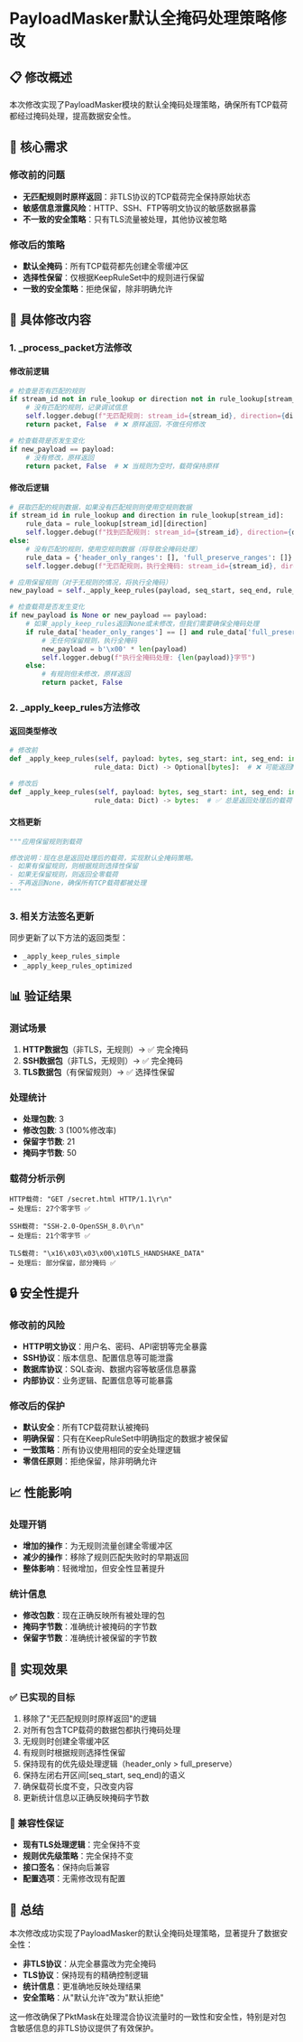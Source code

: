 # PayloadMasker默认全掩码处理策略修改

## 📋 修改概述

本次修改实现了PayloadMasker模块的默认全掩码处理策略，确保所有TCP载荷都经过掩码处理，提高数据安全性。

## 🎯 核心需求

### 修改前的问题
- **无匹配规则时原样返回**：非TLS协议的TCP载荷完全保持原始状态
- **敏感信息泄露风险**：HTTP、SSH、FTP等明文协议的敏感数据暴露
- **不一致的安全策略**：只有TLS流量被处理，其他协议被忽略

### 修改后的策略
- **默认全掩码**：所有TCP载荷都先创建全零缓冲区
- **选择性保留**：仅根据KeepRuleSet中的规则进行保留
- **一致的安全策略**：拒绝保留，除非明确允许

## 🔧 具体修改内容

### 1. _process_packet方法修改

#### 修改前逻辑
```python
# 检查是否有匹配的规则
if stream_id not in rule_lookup or direction not in rule_lookup[stream_id]:
    # 没有匹配的规则，记录调试信息
    self.logger.debug(f"无匹配规则: stream_id={stream_id}, direction={direction}")
    return packet, False  # ❌ 原样返回，不做任何修改

# 检查载荷是否发生变化
if new_payload == payload:
    # 没有修改，原样返回
    return packet, False  # ❌ 当规则为空时，载荷保持原样
```

#### 修改后逻辑
```python
# 获取匹配的规则数据，如果没有匹配规则则使用空规则数据
if stream_id in rule_lookup and direction in rule_lookup[stream_id]:
    rule_data = rule_lookup[stream_id][direction]
    self.logger.debug(f"找到匹配规则: stream_id={stream_id}, direction={direction}")
else:
    # 没有匹配的规则，使用空规则数据（将导致全掩码处理）
    rule_data = {'header_only_ranges': [], 'full_preserve_ranges': []}
    self.logger.debug(f"无匹配规则，执行全掩码: stream_id={stream_id}, direction={direction}")

# 应用保留规则（对于无规则的情况，将执行全掩码）
new_payload = self._apply_keep_rules(payload, seq_start, seq_end, rule_data)

# 检查载荷是否发生变化
if new_payload is None or new_payload == payload:
    # 如果_apply_keep_rules返回None或未修改，但我们需要确保全掩码处理
    if rule_data['header_only_ranges'] == [] and rule_data['full_preserve_ranges'] == []:
        # 无任何保留规则，执行全掩码
        new_payload = b'\x00' * len(payload)
        self.logger.debug(f"执行全掩码处理: {len(payload)}字节")
    else:
        # 有规则但未修改，原样返回
        return packet, False
```

### 2. _apply_keep_rules方法修改

#### 返回类型修改
```python
# 修改前
def _apply_keep_rules(self, payload: bytes, seg_start: int, seg_end: int,
                     rule_data: Dict) -> Optional[bytes]:  # ❌ 可能返回None

# 修改后  
def _apply_keep_rules(self, payload: bytes, seg_start: int, seg_end: int,
                     rule_data: Dict) -> bytes:  # ✅ 总是返回处理后的载荷
```

#### 文档更新
```python
"""应用保留规则到载荷

修改说明：现在总是返回处理后的载荷，实现默认全掩码策略。
- 如果有保留规则，则根据规则选择性保留
- 如果无保留规则，则返回全零载荷
- 不再返回None，确保所有TCP载荷都被处理
"""
```

### 3. 相关方法签名更新

同步更新了以下方法的返回类型：
- `_apply_keep_rules_simple` 
- `_apply_keep_rules_optimized`

## 📊 验证结果

### 测试场景
1. **HTTP数据包**（非TLS，无规则）→ ✅ 完全掩码
2. **SSH数据包**（非TLS，无规则）→ ✅ 完全掩码  
3. **TLS数据包**（有保留规则）→ ✅ 选择性保留

### 处理统计
- **处理包数**: 3
- **修改包数**: 3 (100%修改率)
- **保留字节数**: 21
- **掩码字节数**: 50

### 载荷分析示例
```
HTTP载荷: "GET /secret.html HTTP/1.1\r\n" 
→ 处理后: 27个零字节 ✅

SSH载荷: "SSH-2.0-OpenSSH_8.0\r\n"
→ 处理后: 21个零字节 ✅

TLS载荷: "\x16\x03\x03\x00\x10TLS_HANDSHAKE_DATA"
→ 处理后: 部分保留，部分掩码 ✅
```

## 🔒 安全性提升

### 修改前的风险
- **HTTP明文协议**：用户名、密码、API密钥等完全暴露
- **SSH协议**：版本信息、配置信息等可能泄露
- **数据库协议**：SQL查询、数据内容等敏感信息暴露
- **内部协议**：业务逻辑、配置信息等可能暴露

### 修改后的保护
- **默认安全**：所有TCP载荷默认被掩码
- **明确保留**：只有在KeepRuleSet中明确指定的数据才被保留
- **一致策略**：所有协议使用相同的安全处理逻辑
- **零信任原则**：拒绝保留，除非明确允许

## 📈 性能影响

### 处理开销
- **增加的操作**：为无规则流量创建全零缓冲区
- **减少的操作**：移除了规则匹配失败时的早期返回
- **整体影响**：轻微增加，但安全性显著提升

### 统计信息
- **修改包数**：现在正确反映所有被处理的包
- **掩码字节数**：准确统计被掩码的字节数
- **保留字节数**：准确统计被保留的字节数

## 🎯 实现效果

### ✅ 已实现的目标
1. 移除了"无匹配规则时原样返回"的逻辑
2. 对所有包含TCP载荷的数据包都执行掩码处理
3. 无规则时创建全零缓冲区
4. 有规则时根据规则选择性保留
5. 保持现有的优先级处理逻辑（header_only > full_preserve）
6. 保持左闭右开区间[seq_start, seq_end)的语义
7. 确保载荷长度不变，只改变内容
8. 更新统计信息以正确反映掩码字节数

### 🔄 兼容性保证
- **现有TLS处理逻辑**：完全保持不变
- **规则优先级策略**：完全保持不变
- **接口签名**：保持向后兼容
- **配置选项**：无需修改现有配置

## 📝 总结

本次修改成功实现了PayloadMasker的默认全掩码处理策略，显著提升了数据安全性：

- **非TLS协议**：从完全暴露改为完全掩码
- **TLS协议**：保持现有的精确控制逻辑
- **统计信息**：更准确地反映处理结果
- **安全策略**：从"默认允许"改为"默认拒绝"

这一修改确保了PktMask在处理混合协议流量时的一致性和安全性，特别是对包含敏感信息的非TLS协议提供了有效保护。
